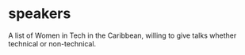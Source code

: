 # speakers
A list of Women in Tech in the Caribbean, willing to give talks whether technical or non-technical.
